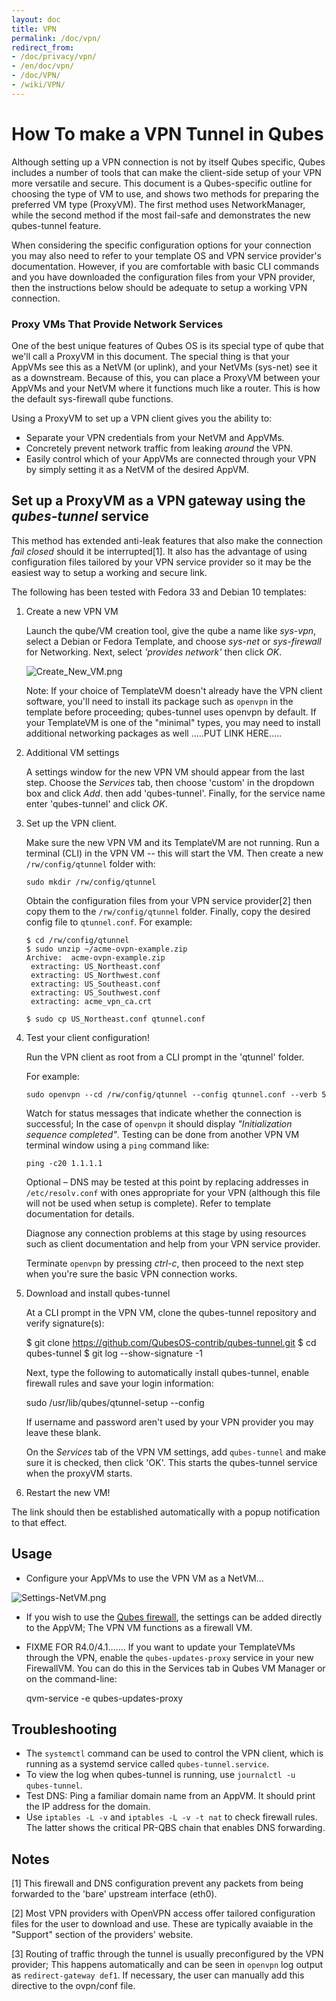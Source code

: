 ```yaml
---
layout: doc
title: VPN
permalink: /doc/vpn/
redirect_from:
- /doc/privacy/vpn/
- /en/doc/vpn/
- /doc/VPN/
- /wiki/VPN/
---
```


How To make a VPN Tunnel in Qubes
==================================

Although setting up a VPN connection is not by itself Qubes specific, Qubes includes a number of tools that can make the client-side setup of your VPN more versatile and secure. This document is a Qubes-specific outline for choosing the type of VM to use, and shows two methods for preparing the preferred VM type (ProxyVM). The first method uses NetworkManager, while the second method if the most fail-safe and demonstrates the new qubes-tunnel feature.

When considering the specific configuration options for your connection you may also need to refer to your template OS and VPN service provider's documentation. However, if you are comfortable with basic CLI
commands and you have downloaded the configuration files from your VPN provider, then the instructions
below should be adequate to setup a working VPN connection.

### Proxy VMs That Provide Network Services

One of the best unique features of Qubes OS is its special type of qube that we'll call a ProxyVM in this document. The special thing is that your AppVMs see this as a NetVM (or uplink), and your NetVMs (sys-net) see it as a downstream. Because of this, you can place a ProxyVM between your AppVMs and your NetVM where it functions much like a router. This is how the default sys-firewall qube functions.

Using a ProxyVM to set up a VPN client gives you the ability to:

- Separate your VPN credentials from your NetVM and AppVMs.
- Concretely prevent network traffic from leaking _around_ the VPN.
- Easily control which of your AppVMs are connected through your VPN by simply setting it as a NetVM of the desired AppVM.




Set up a ProxyVM as a VPN gateway using the *qubes-tunnel* service
----------------------------------------------------------------

This method has extended anti-leak features that also make the connection _fail closed_ should it be interrupted[1]. It also has the advantage of using configuration files tailored by your VPN service provider so it may be the easiest way to setup a working and secure link.

The following has been tested with Fedora 33 and Debian 10 templates:

1. Create a new VPN VM

    Launch the qube/VM creation tool, give the qube a name like _sys-vpn_, select a Debian or Fedora Template, and choose _sys-net_ or _sys-firewall_ for Networking. Next, select _'provides network'_ then click _OK_.

   ![Create\_New\_VM.png](/attachment/wiki/VPN/Create_New_VM.png)

   Note:  If your choice of TemplateVM doesn't already have the VPN client software, you'll need to install its package such as `openvpn` in the template before proceeding; qubes-tunnel uses openvpn by default. If your TemplateVM is one of the "minimal" types, you may need to install additional networking packages as well .....PUT LINK HERE.....

2. Additional VM settings

   A settings window for the new VPN VM should appear from the last step. Choose the _Services_ tab, then choose 'custom' in the dropdown box and click _Add_. then add 'qubes-tunnel'. Finally, for the service name enter 'qubes-tunnel' and click _OK_.

3. Set up the VPN client.

   Make sure the new VPN VM and its TemplateVM are not running.
   Run a terminal (CLI) in the VPN VM -- this will start the VM.
   Then create a new `/rw/config/qtunnel` folder with:

       sudo mkdir /rw/config/qtunnel


    Obtain the configuration files from your VPN service provider[2] then copy them to the `/rw/config/qtunnel` folder. Finally, copy the desired config file to `qtunnel.conf`. For example:

   ~~~
   $ cd /rw/config/qtunnel
   $ sudo unzip ~/acme-ovpn-example.zip
   Archive:  acme-ovpn-example.zip
    extracting: US_Northeast.conf
    extracting: US_Northwest.conf
    extracting: US_Southeast.conf
    extracting: US_Southwest.conf
    extracting: acme_vpn_ca.crt
   
   $ sudo cp US_Northeast.conf qtunnel.conf
   ~~~


4. Test your client configuration!

   Run the VPN client as root from a CLI prompt in the 'qtunnel' folder.

   For example:

       sudo openvpn --cd /rw/config/qtunnel --config qtunnel.conf --verb 5

   Watch for status messages that indicate whether the connection is successful; In the case of `openvpn` it should display _"Initialization sequence completed"_. Testing can be done from another VPN VM terminal window using a `ping` command like:

       ping -c20 1.1.1.1

   Optional – DNS may be tested at this point by replacing addresses in `/etc/resolv.conf` with ones appropriate for your VPN (although this file will not be used when setup is complete). Refer to template documentation for details.

   Diagnose any connection problems at this stage by using resources such as client documentation and help from your VPN service provider.

   Terminate `openvpn` by pressing _ctrl-c_, then proceed to the next step when you're sure the basic VPN connection works.

5. Download and install qubes-tunnel

   At a CLI prompt in the VPN VM, clone the qubes-tunnel repository and verify signature(s):

      $ git clone https://github.com/QubesOS-contrib/qubes-tunnel.git
      $ cd qubes-tunnel
      $ git log --show-signature -1

   Next, type the following to automatically install qubes-tunnel, enable firewall rules and save your login information:

      sudo /usr/lib/qubes/qtunnel-setup --config

   If username and password aren't used by your VPN provider you may leave these blank.

   On the _Services_ tab of the VPN VM settings, add `qubes-tunnel` and make sure it is checked, then click 'OK'. This starts the qubes-tunnel service when the proxyVM starts.

6. Restart the new VM!

The link should then be established automatically with a popup notification to that effect.


Usage
-----

- Configure your AppVMs to use the VPN VM as a NetVM...

![Settings-NetVM.png](/attachment/wiki/VPN/Settings-NetVM.png)

- If you wish to use the [Qubes firewall](/doc/firewall), the settings can be added directly to the AppVM; The VPN VM functions as a firewall VM.

- FIXME FOR R4.0/4.1....... If you want to update your TemplateVMs through the VPN, enable the `qubes-updates-proxy` service in your new FirewallVM.
You can do this in the Services tab in Qubes VM Manager or on the command-line:

    qvm-service -e <name> qubes-updates-proxy


Troubleshooting
---------------

* The `systemctl` command can be used to control the VPN client, which is running as a systemd service called `qubes-tunnel.service`.
* To view the log when qubes-tunnel is running, use `journalctl -u qubes-tunnel`.
* Test DNS: Ping a familiar domain name from an AppVM. It should print the IP address for the domain.
* Use `iptables -L -v` and `iptables -L -v -t nat` to check firewall rules. The latter shows the critical PR-QBS chain that enables DNS forwarding.

Notes
-----

[1] This firewall and DNS configuration prevent any packets from being forwarded to the 'bare' upstream interface (eth0).

[2] Most VPN providers with OpenVPN access offer tailored configuration files for the user to download and use. These are typically avaiable in the "Support" section of the providers' website.

[3] Routing of traffic through the tunnel is usually preconfigured by the VPN provider; This happens automatically and can be seen in `openvpn` log output as `redirect-gateway def1`. If necessary, the user can manually add this directive to the ovpn/conf file.
